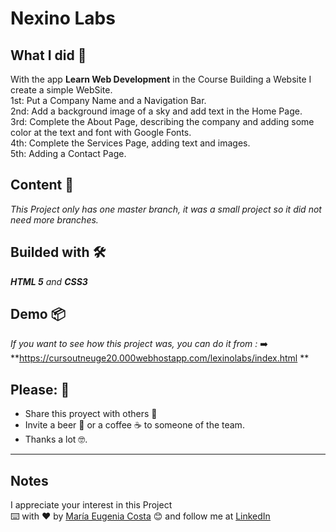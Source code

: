 # Nexino Labs
## What I did 🚀
With the app **Learn Web Development** in the Course Building a Website I create a simple WebSite. <br/>
1st:  Put a Company Name and a Navigation Bar. <br/>
2nd: Add a background image of a sky and add text in the Home Page.<br/>
3rd: Complete the About Page, describing the company and adding some color at the text and font with Google Fonts.<br/>
4th: Complete the Services Page, adding text and images. <br/>
5th: Adding a Contact Page.

## Content 🚀
_This Project only has one master branch, it was a small project so it did not need more branches._

## Builded with 🛠️

_**HTML 5** and **CSS3**_

## Demo 📦
_If you want to see how this project was, you can do it from :_
:arrow_right: **https://cursoutneuge20.000webhostapp.com/lexinolabs/index.html **

## Please: 🎁

* Share this proyect with others 📢
* Invite a beer 🍺 or a coffee ☕  to someone of the team. 
* Thanks a lot 🤓.

---
## Notes
I appreciate your interest in this Project <br/>
⌨️ with ❤️ by [María Eugenia Costa](https://github.com/eugenia1984) 😊 and follow me at [LinkedIn]( http://www.linkedin.com/in/maríaeugeniacosta) 

